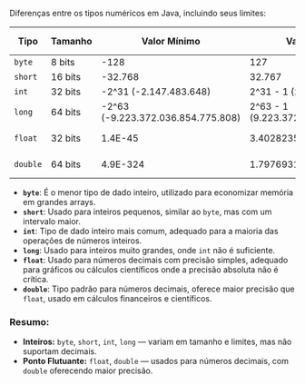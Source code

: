 
Diferenças entre os tipos numéricos em Java, incluindo seus limites:

| Tipo       | Tamanho  | Valor Mínimo                      | Valor Máximo                        | Precisão (Para Decimais) |
|------------|----------|-----------------------------------|-------------------------------------|--------------------------|
| `byte`     | 8 bits   | -128                              | 127                                 | N/A                      |
| `short`    | 16 bits  | -32.768                           | 32.767                              | N/A                      |
| `int`      | 32 bits  | -2^31 (-2.147.483.648)            | 2^31 - 1 (2.147.483.647)            | N/A                      |
| `long`     | 64 bits  | -2^63 (-9.223.372.036.854.775.808)| 2^63 - 1 (9.223.372.036.854.775.807)| N/A                      |
| `float`    | 32 bits  | 1.4E-45                           | 3.4028235E38                        | Aproximadamente 6-7 dígitos |
| `double`   | 64 bits  | 4.9E-324                          | 1.7976931348623157E308              | Aproximadamente 15-16 dígitos |

- **`byte`**: É o menor tipo de dado inteiro, utilizado para economizar memória em grandes arrays.
- **`short`**: Usado para inteiros pequenos, similar ao `byte`, mas com um intervalo maior.
- **`int`**: Tipo de dado inteiro mais comum, adequado para a maioria das operações de números inteiros.
- **`long`**: Usado para inteiros muito grandes, onde `int` não é suficiente.
- **`float`**: Usado para números decimais com precisão simples, adequado para gráficos ou cálculos científicos onde a precisão absoluta não é crítica.
- **`double`**: Tipo padrão para números decimais, oferece maior precisão que `float`, usado em cálculos financeiros e científicos.

### Resumo:

- **Inteiros:** `byte`, `short`, `int`, `long` — variam em tamanho e limites, mas não suportam decimais.
- **Ponto Flutuante:** `float`, `double` — usados para números decimais, com `double` oferecendo maior precisão.